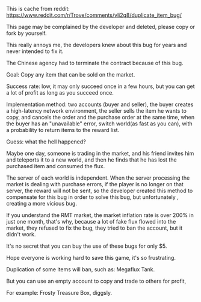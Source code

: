 This is cache from reddit: https://www.reddit.com/r/Trove/comments/vli2q8/duplicate_item_bug/

This page may be complained by the developer and deleted, please copy or fork by yourself.

This really annoys me, the developers knew about this bug for years and never intended to fix it.

The Chinese agency had to terminate the contract because of this bug.



Goal: Copy any item that can be sold on the market.

Success rate: low, it may only succeed once in a few hours, but you can get a lot of profit as long as you succeed once.

Implementation method: two accounts (buyer and seller), the buyer creates a high-latency network environment, the seller sells the item he wants to copy, and cancels the order and the purchase order at the same time, when the buyer has an "unavailable" error, switch world(as fast as you can), with a probability to return items to the reward list.



Guess: what the hell happened?

Maybe one day, someone is trading in the market, and his friend invites him and teleports it to a new world, and then he finds that he has lost the purchased item and consumed the flux.

The server of each world is independent. When the server processing the market is dealing with purchase errors, if the player is no longer on that server, the reward will not be sent, so the developer created this method to compensate for this bug in order to solve this bug, but unfortunately , creating a more vicious bug.



If you understand the RMT market, the market inflation rate is over 200% in just one month, that's why, because a lot of fake flux flowed into the market, they refused to fix the bug, they tried to ban the account, but it didn't work.



It's no secret that you can buy the use of these bugs for only $5.

Hope everyone is working hard to save this game, it's so frustrating.

Duplication of some items will ban, such as: Megaflux Tank.

But you can use an empty account to copy and trade to others for profit,

For example: Frosty Treasure Box, diggsly.

